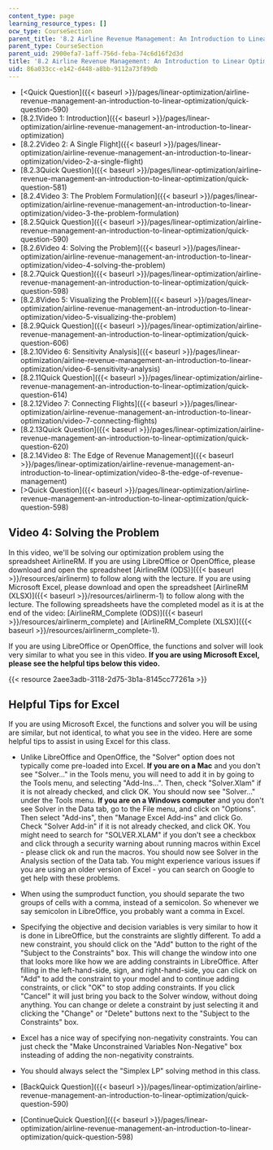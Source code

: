 ```yaml
---
content_type: page
learning_resource_types: []
ocw_type: CourseSection
parent_title: '8.2 Airline Revenue Management: An Introduction to Linear Optimization '
parent_type: CourseSection
parent_uid: 2900efa7-1aff-756d-feba-74c6d16f2d3d
title: '8.2 Airline Revenue Management: An Introduction to Linear Optimization '
uid: 86a033cc-e142-d448-a8bb-9112a73f89db
---
```


*   [\<Quick Question]({{< baseurl >}}/pages/linear-optimization/airline-revenue-management-an-introduction-to-linear-optimization/quick-question-590)
*   [8.2.1Video 1: Introduction]({{< baseurl >}}/pages/linear-optimization/airline-revenue-management-an-introduction-to-linear-optimization)
*   [8.2.2Video 2: A Single Flight]({{< baseurl >}}/pages/linear-optimization/airline-revenue-management-an-introduction-to-linear-optimization/video-2-a-single-flight)
*   [8.2.3Quick Question]({{< baseurl >}}/pages/linear-optimization/airline-revenue-management-an-introduction-to-linear-optimization/quick-question-581)
*   [8.2.4Video 3: The Problem Formulation]({{< baseurl >}}/pages/linear-optimization/airline-revenue-management-an-introduction-to-linear-optimization/video-3-the-problem-formulation)
*   [8.2.5Quick Question]({{< baseurl >}}/pages/linear-optimization/airline-revenue-management-an-introduction-to-linear-optimization/quick-question-590)
*   [8.2.6Video 4: Solving the Problem]({{< baseurl >}}/pages/linear-optimization/airline-revenue-management-an-introduction-to-linear-optimization/video-4-solving-the-problem)
*   [8.2.7Quick Question]({{< baseurl >}}/pages/linear-optimization/airline-revenue-management-an-introduction-to-linear-optimization/quick-question-598)
*   [8.2.8Video 5: Visualizing the Problem]({{< baseurl >}}/pages/linear-optimization/airline-revenue-management-an-introduction-to-linear-optimization/video-5-visualizing-the-problem)
*   [8.2.9Quick Question]({{< baseurl >}}/pages/linear-optimization/airline-revenue-management-an-introduction-to-linear-optimization/quick-question-606)
*   [8.2.10Video 6: Sensitivity Analysis]({{< baseurl >}}/pages/linear-optimization/airline-revenue-management-an-introduction-to-linear-optimization/video-6-sensitivity-analysis)
*   [8.2.11Quick Question]({{< baseurl >}}/pages/linear-optimization/airline-revenue-management-an-introduction-to-linear-optimization/quick-question-614)
*   [8.2.12Video 7: Connecting Flights]({{< baseurl >}}/pages/linear-optimization/airline-revenue-management-an-introduction-to-linear-optimization/video-7-connecting-flights)
*   [8.2.13Quick Question]({{< baseurl >}}/pages/linear-optimization/airline-revenue-management-an-introduction-to-linear-optimization/quick-question-620)
*   [8.2.14Video 8: The Edge of Revenue Management]({{< baseurl >}}/pages/linear-optimization/airline-revenue-management-an-introduction-to-linear-optimization/video-8-the-edge-of-revenue-management)
*   [\>Quick Question]({{< baseurl >}}/pages/linear-optimization/airline-revenue-management-an-introduction-to-linear-optimization/quick-question-598)

Video 4: Solving the Problem
----------------------------

In this video, we'll be solving our optimization problem using the spreadsheet AirlineRM. If you are using LibreOffice or OpenOffice, please download and open the spreadsheet [AirlineRM (ODS)]({{< baseurl >}}/resources/airlinerm) to follow along with the lecture. If you are using Microsoft Excel, please download and open the spreadsheet [AirlineRM (XLSX)]({{< baseurl >}}/resources/airlinerm-1) to follow along with the lecture. The following spreadsheets have the completed model as it is at the end of the video: [AirlineRM\_Complete (ODS)]({{< baseurl >}}/resources/airlinerm_complete) and [AirlineRM\_Complete (XLSX)]({{< baseurl >}}/resources/airlinerm_complete-1).

If you are using LibreOffice or OpenOffice, the functions and solver will look very similar to what you see in this video. **If you are using Microsoft Excel, please see the helpful tips below this video.**

{{< resource 2aee3adb-3118-2d75-3b1a-8145cc77261a >}}

Helpful Tips for Excel
----------------------

If you are using Microsoft Excel, the functions and solver you will be using are similar, but not identical, to what you see in the video. Here are some helpful tips to assist in using Excel for this class.

*   Unlike LibreOffice and OpenOffice, the "Solver" option does not typically come pre-loaded into Excel. **If you are on a Mac** and you don't see "Solver..." in the Tools menu, you will need to add it in by going to the Tools menu, and selecting "Add-Ins...". Then, check "Solver.Xlam" if it is not already checked, and click OK. You should now see "Solver..." under the Tools menu. **If you are on a Windows computer** and you don't see Solver in the Data tab, go to the File menu, and click on "Options". Then select "Add-ins", then "Manage Excel Add-ins" and click Go. Check "Solver Add-in" if it is not already checked, and click OK. You might need to search for "SOLVER.XLAM" if you don't see a checkbox and click through a security warning about running macros within Excel - please click ok and run the macros. You should now see Solver in the Analysis section of the Data tab. You might experience various issues if you are using an older version of Excel - you can search on Google to get help with these problems. 
*   When using the sumproduct function, you should separate the two groups of cells with a comma, instead of a semicolon. So whenever we say semicolon in LibreOffice, you probably want a comma in Excel.
*   Specifying the objective and decision variables is very similar to how it is done in LibreOffice, but the constraints are slightly different. To add a new constraint, you should click on the "Add" button to the right of the "Subject to the Constraints" box. This will change the window into one that looks more like how we are adding constraints in LibreOffice. After filling in the left-hand-side, sign, and right-hand-side, you can click on "Add" to add the constraint to your model and to continue adding constraints, or click "OK" to stop adding constraints. If you click "Cancel" it will just bring you back to the Solver window, without doing anything. You can change or delete a constraint by just selecting it and clicking the "Change" or "Delete" buttons next to the "Subject to the Constraints" box. 
*   Excel has a nice way of specifying non-negativity constraints. You can just check the "Make Unconstrained Variables Non-Negative" box insteading of adding the non-negativity constraints. 
*   You should always select the "Simplex LP" solving method in this class. 

*   [BackQuick Question]({{< baseurl >}}/pages/linear-optimization/airline-revenue-management-an-introduction-to-linear-optimization/quick-question-590)
*   [ContinueQuick Question]({{< baseurl >}}/pages/linear-optimization/airline-revenue-management-an-introduction-to-linear-optimization/quick-question-598)